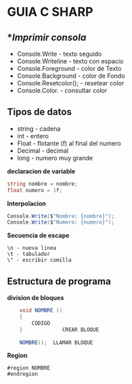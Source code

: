 ﻿   # GUIA C SHARP
   
**Imprimir consola*
-
- Console.Write - texto seguido
- Console.Writeline - texto con espacio
- Console.Foreground - color de Texto
- Console.Background - color de Fondo
- Console.Resetcolor(); - resetear color
- Console.Color. - consultar color 


 **Tipos de datos**
-
- string - cadena
- int - entero
- Float - flotante (f) al final del numero
- Decimal - decimal
- long - numero muy grande

**declaracion de variable**

````csharp   
string nombre = nombre;
float numero = 1f;
````


**Interpolacion**
````csharp
Console.Write($"Nombre: {nombre}");
Console.Write($"Numero: {numero}");
````

**Secuencia de escape**

    \n - nueva linea
    \t - tabulador
    \" - escribir comilla

Estructura de programa
-

**division de bloques**
````csharp
    void NOMBRE () 
    {
        CODIGO 
    }             CREAR BLOQUE
        
    NOMBRE();  LLAMAR BLOQUE
````
**Region**
````csharpc
#region NOMBRE
#endregion
````



